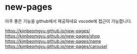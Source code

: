 # new-pages

아주 좋은 기능을 github에서 제공하네요 vscode에 접근이 가능합니다.

https://kimbeomgyu.github.io/new-pages/
https://kimbeomgyu.github.io/new-pages/shop
https://kimbeomgyu.github.io/new-pages/name
https://kimbeomgyu.github.io/new-pages/carousel
